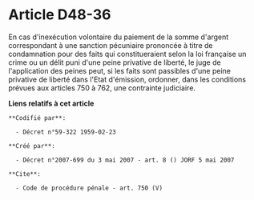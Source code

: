 # Article D48-36

En cas d'inexécution volontaire du paiement de la somme d'argent correspondant à une sanction pécuniaire prononcée à titre de
condamnation pour des faits qui constitueraient selon la loi française un crime ou un délit puni d'une peine privative de
liberté, le juge de l'application des peines peut, si les faits sont passibles d'une peine privative de liberté dans l'Etat
d'émission, ordonner, dans les conditions prévues aux articles 750 à 762, une contrainte judiciaire.

**Liens relatifs à cet article**

	**Codifié par**:

	  - Décret n°59-322 1959-02-23

	**Créé par**:

	  - Décret n°2007-699 du 3 mai 2007 - art. 8 () JORF 5 mai 2007

	**Cite**:

	  - Code de procédure pénale - art. 750 (V)
